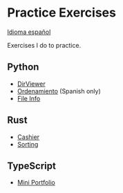 # Practice Exercises

[Idioma español](./README.md)

Exercises I do to practice.

## Python

* [DirViewer](./python/dirviewer)
* [Ordenamiento](./python/Ordenamiento) (Spanish only)
* [File Info](./python/fileinfo)

## Rust

* [Cashier](./rust/cashier)
* [Sorting](./rust/Sorting)

## TypeScript

* [Mini Portfolio](./typescript/mini-portfolio)